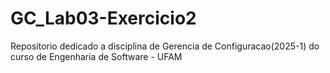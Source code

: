 # GC_Lab03-Exercicio2
Repositorio dedicado a disciplina de Gerencia de Configuracao(2025-1) do curso de Engenharia de Software - UFAM
